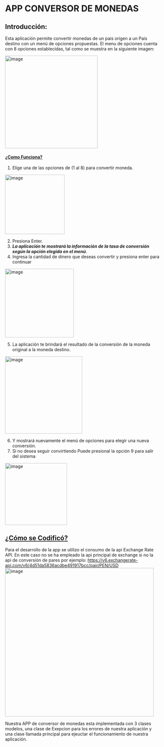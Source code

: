 # APP CONVERSOR DE MONEDAS
## Introducción:
Esta aplicación permite convertir monedas de un pais origen a un País destino con un menú de opciones propuestas. El menu de opciones cuenta con 8 opciones establecidas, tal como se muestra en la siguiente imagen:

<img width="302" alt="image" src="https://github.com/user-attachments/assets/97fcd585-4825-4e05-b26e-a633be5b0bd4" />

#### <ins> ¿Como Funciona?</ins>
1. Elige una de las opciones de (1 al 8) para convertir moneda. 
<img width="194" alt="image" src="https://github.com/user-attachments/assets/c8f67a50-4be3-4345-a491-e597f1d1a8b4" />

 2. Presiona Enter.
 3. ***La aplicación te mostrará la información de la tasa de conversión según la opción elegida en el menú***.
 4. Ingresa la cantidad de dinero que deseas convertir y presiona enter para continuar

<img width="224" alt="image" src="https://github.com/user-attachments/assets/3131365d-157f-4f8d-831f-953179b5a5ee" />

 5. La aplicación te brindará el resultado de la conversión de la moneda original a la moneda destino.
<img width="252" alt="image" src="https://github.com/user-attachments/assets/5049321a-4738-4eeb-b74e-97756d244824" />

 6. Y mostrará nuevamente el menú de opciones para elegir una nueva conversión. 
 7. Si no desea seguir convirtiendo Puede presional la opción 9 para salir del sistema

<img width="202" alt="image" src="https://github.com/user-attachments/assets/1795c1f7-414a-412c-ae37-b344502d10f3" />

## <ins> ¿Cómo se Codificó?</ins>

Para el desarrollo de la app se utilizo el consumo de la api Exchange Rate API. En este caso no se ha empleado la api principal de exchange si no la api de conversión de pares por ejemplo:
[https://v6.exchangerate-api.com/v6/4d51da5836acdbe491917bcc/pair/PEN/USD ](https://v6.exchangerate-api.com/v6/4d51da5836acdbe491917bcc/pair/PEN/USD)
<img width="485" alt="image" src="https://github.com/user-attachments/assets/cdc18567-beee-4d0c-b3df-646e5bae1fa3" />

Nuestra APP de conversor de monedas esta implementada con 3 clases modelos, una clase de Exepcion para los errores de nuestra aplicación y una clase llamada principal para ejeuctar el funcionamiento de nuestra aplicación.

